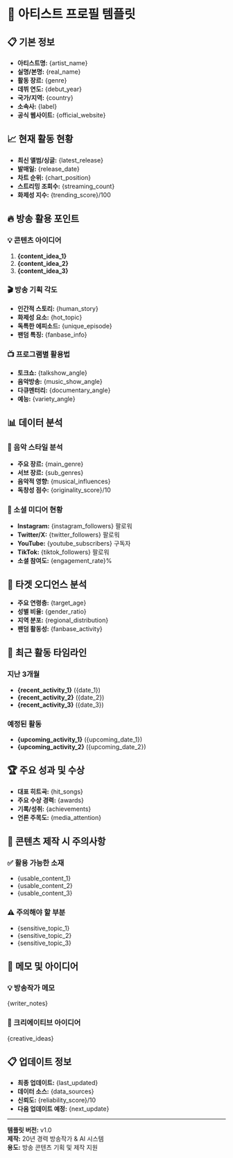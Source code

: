 # 🎵 아티스트 프로필 템플릿

## 📋 기본 정보
- **아티스트명:** {artist_name}
- **실명/본명:** {real_name}
- **활동 장르:** {genre}
- **데뷔 연도:** {debut_year}
- **국가/지역:** {country}
- **소속사:** {label}
- **공식 웹사이트:** {official_website}

## 📈 현재 활동 현황
- **최신 앨범/싱글:** {latest_release}
- **발매일:** {release_date}
- **차트 순위:** {chart_position}
- **스트리밍 조회수:** {streaming_count}
- **화제성 지수:** {trending_score}/100

## 🔥 방송 활용 포인트
### 💡 콘텐츠 아이디어
1. **{content_idea_1}**
2. **{content_idea_2}** 
3. **{content_idea_3}**

### 🎬 방송 기획 각도
- **인간적 스토리:** {human_story}
- **화제성 요소:** {hot_topic}
- **독특한 에피소드:** {unique_episode}
- **팬덤 특징:** {fanbase_info}

### 📺 프로그램별 활용법
- **토크쇼:** {talkshow_angle}
- **음악방송:** {music_show_angle}
- **다큐멘터리:** {documentary_angle}
- **예능:** {variety_angle}

## 📊 데이터 분석
### 🎵 음악 스타일 분석
- **주요 장르:** {main_genre}
- **서브 장르:** {sub_genres}
- **음악적 영향:** {musical_influences}
- **독창성 점수:** {originality_score}/10

### 📱 소셜 미디어 현황
- **Instagram:** {instagram_followers} 팔로워
- **Twitter/X:** {twitter_followers} 팔로워  
- **YouTube:** {youtube_subscribers} 구독자
- **TikTok:** {tiktok_followers} 팔로워
- **소셜 참여도:** {engagement_rate}%

## 🎯 타겟 오디언스 분석
- **주요 연령층:** {target_age}
- **성별 비율:** {gender_ratio}
- **지역 분포:** {regional_distribution}
- **팬덤 활동성:** {fanbase_activity}

## 📅 최근 활동 타임라인
### 지난 3개월
- **{recent_activity_1}** ({date_1})
- **{recent_activity_2}** ({date_2})
- **{recent_activity_3}** ({date_3})

### 예정된 활동
- **{upcoming_activity_1}** ({upcoming_date_1})
- **{upcoming_activity_2}** ({upcoming_date_2})

## 🏆 주요 성과 및 수상
- **대표 히트곡:** {hit_songs}
- **주요 수상 경력:** {awards}
- **기록/성취:** {achievements}
- **언론 주목도:** {media_attention}

## 💭 콘텐츠 제작 시 주의사항
### ✅ 활용 가능한 소재
- {usable_content_1}
- {usable_content_2}
- {usable_content_3}

### ⚠️ 주의해야 할 부분
- {sensitive_topic_1}
- {sensitive_topic_2}
- {sensitive_topic_3}

## 📝 메모 및 아이디어
### 💡 방송작가 메모
{writer_notes}
### 🎨 크리에이티브 아이디어
{creative_ideas}
## 📋 업데이트 정보
- **최종 업데이트:** {last_updated}
- **데이터 소스:** {data_sources}
- **신뢰도:** {reliability_score}/10
- **다음 업데이트 예정:** {next_update}

---
**템플릿 버전:** v1.0  
**제작:** 20년 경력 방송작가 & AI 시스템  
**용도:** 방송 콘텐츠 기획 및 제작 지원

